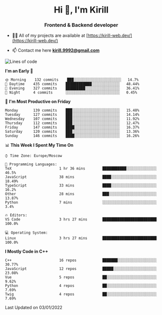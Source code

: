 <h1 align="center">Hi 👋, I'm Kirill</h1>
<h3 align="center">Frontend & Backend developer</h3>

- 👨‍💻 All of my projects are available at [https://kirill-web.dev/](https://kirill-web.dev/)

- 📫 Contact me here **kirill.9992@gmail.com**











<!--START_SECTION:waka-->
![Lines of code](https://img.shields.io/badge/From%20Hello%20World%20I%27ve%20Written-520%20Thousand%20lines%20of%20code-blue)

**I'm an Early 🐤** 

```text
🌞 Morning    132 commits    ███░░░░░░░░░░░░░░░░░░░░░░   14.7% 
🌆 Daytime    435 commits    ████████████░░░░░░░░░░░░░   48.44% 
🌃 Evening    327 commits    █████████░░░░░░░░░░░░░░░░   36.41% 
🌙 Night      4 commits      ░░░░░░░░░░░░░░░░░░░░░░░░░   0.45%

```
📅 **I'm Most Productive on Friday** 

```text
Monday       139 commits    ███░░░░░░░░░░░░░░░░░░░░░░   15.48% 
Tuesday      127 commits    ███░░░░░░░░░░░░░░░░░░░░░░   14.14% 
Wednesday    107 commits    ███░░░░░░░░░░░░░░░░░░░░░░   11.92% 
Thursday     112 commits    ███░░░░░░░░░░░░░░░░░░░░░░   12.47% 
Friday       147 commits    ████░░░░░░░░░░░░░░░░░░░░░   16.37% 
Saturday     120 commits    ███░░░░░░░░░░░░░░░░░░░░░░   13.36% 
Sunday       146 commits    ████░░░░░░░░░░░░░░░░░░░░░   16.26%

```


📊 **This Week I Spent My Time On** 

```text
⌚︎ Time Zone: Europe/Moscow

💬 Programming Languages: 
TeX                      1 hr 36 mins        ███████████░░░░░░░░░░░░░░   46.5% 
JavaScript               38 mins             ████░░░░░░░░░░░░░░░░░░░░░   18.49% 
TypeScript               33 mins             ████░░░░░░░░░░░░░░░░░░░░░   16.2% 
Other                    28 mins             ███░░░░░░░░░░░░░░░░░░░░░░   13.87% 
Python                   7 mins              ░░░░░░░░░░░░░░░░░░░░░░░░░   3.4%

🔥 Editors: 
VS Code                  3 hrs 27 mins       █████████████████████████   100.0%

💻 Operating System: 
Linux                    3 hrs 27 mins       █████████████████████████   100.0%

```

**I Mostly Code in C++** 

```text
C++                      16 repos            ███████░░░░░░░░░░░░░░░░░░   30.77% 
JavaScript               12 repos            █████░░░░░░░░░░░░░░░░░░░░   23.08% 
Vue                      5 repos             ██░░░░░░░░░░░░░░░░░░░░░░░   9.62% 
Python                   4 repos             ██░░░░░░░░░░░░░░░░░░░░░░░   7.69% 
Twig                     4 repos             ██░░░░░░░░░░░░░░░░░░░░░░░   7.69%

```



 Last Updated on 03/01/2022
<!--END_SECTION:waka-->
